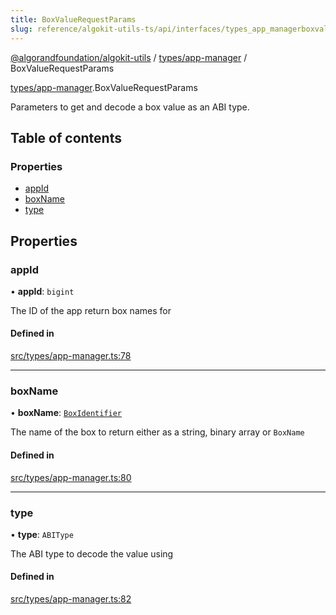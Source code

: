 ```yaml
---
title: BoxValueRequestParams
slug: reference/algokit-utils-ts/api/interfaces/types_app_managerboxvaluerequestparams
---
```

[@algorandfoundation/algokit-utils](/reference/algokit-utils-ts/api/overview) / [types/app-manager](/reference/algokit-utils-ts/api/modules/types_app_manager/) / BoxValueRequestParams



[types/app-manager](/reference/algokit-utils-ts/api/modules/types_app_manager/).BoxValueRequestParams

Parameters to get and decode a box value as an ABI type.

## Table of contents

### Properties

- [appId](#appid)
- [boxName](#boxname)
- [type](#type)

## Properties

### appId

• **appId**: `bigint`

The ID of the app return box names for

#### Defined in

[src/types/app-manager.ts:78](https://github.com/algorandfoundation/algokit-utils-ts/blob/main/src/types/app-manager.ts#L78)

___

### boxName

• **boxName**: [`BoxIdentifier`](/reference/algokit-utils-ts/api/modules/types_app_manager/#boxidentifier)

The name of the box to return either as a string, binary array or `BoxName`

#### Defined in

[src/types/app-manager.ts:80](https://github.com/algorandfoundation/algokit-utils-ts/blob/main/src/types/app-manager.ts#L80)

___

### type

• **type**: `ABIType`

The ABI type to decode the value using

#### Defined in

[src/types/app-manager.ts:82](https://github.com/algorandfoundation/algokit-utils-ts/blob/main/src/types/app-manager.ts#L82)